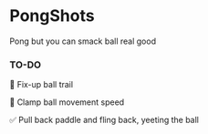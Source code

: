 # PongShots
Pong but you can smack ball real good


### TO-DO

:black_square_button: Fix-up ball trail

:black_square_button: Clamp ball movement speed

:white_check_mark: Pull back paddle and fling back, yeeting the ball
